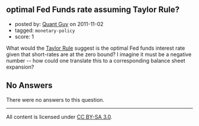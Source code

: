 ## optimal Fed Funds rate assuming Taylor Rule?

- posted by: [Quant Guy](https://stackexchange.com/users/-1/501-quant-guy) on 2011-11-02
- tagged: `monetary-policy`
- score: 1

What would the [Taylor Rule][1] suggest is the optimal Fed funds interest rate given that short-rates are at the zero bound? I imagine it must be a negative number -- how could one translate this to a corresponding balance sheet expansion?


  [1]: http://en.wikipedia.org/wiki/Taylor_rule

## No Answers

There were no answers to this question.


---

All content is licensed under [CC BY-SA 3.0](https://creativecommons.org/licenses/by-sa/3.0/).
